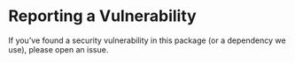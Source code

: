 # Reporting a Vulnerability

If you've found a security vulnerability in this package (or a dependency we use), please open an issue.
